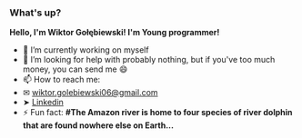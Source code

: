 ### What's up? 
<b>Hello, I'm Wiktor Gołębiewski! I'm Young programmer!</b>

- 🔭 I’m currently working on myself
- 🤔 I’m looking for help with probably nothing, but if you've too much money, you can send me 😄
- 📫 How to reach me: 
- ✉ wiktor.golebiewski06@gmail.com 
- ➤ [Linkedin](https://www.linkedin.com/in/wiktor-gołębiewski-6bb036210/)
- ⚡ Fun fact: <b>#The Amazon river is home to four species of river dolphin that are found nowhere else on Earth...</b>
